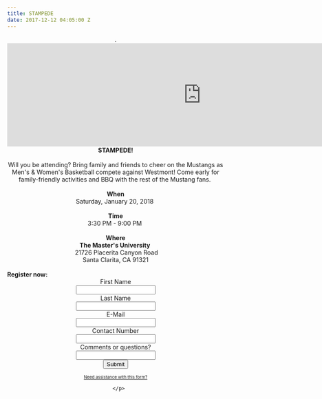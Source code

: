 ```yaml
---
title: STAMPEDE
date: 2017-12-12 04:05:00 Z
---
```



<!-- FORM: HEAD SECTION -->

<center>

<div style="text-align: center;">

<!-- FORM: BODY SECTION -->
<div class="wFormContainer" style="max-width: 700px; width:auto;" >

<style type="text/css">
\#tfa_9,
\*\[id^="tfa_9\["\] {
width: 770px !important;
}
\#tfa_9-D,
\*\[id^="tfa_9\["\]\[class\~="field-container-D"\] {
width: auto !important;
}
</style><div class=""><div class="wForm" id="tfa_0-WRPR" dir="ltr">
<div class="codesection" id="code-tfa_0"></div>
<form method="post" action="https://masters.tfaforms.net/responses/processor" class="hintsBelow labelsAbove" id="tfa_0">
<div class="htmlSection" id="tfa_1"><div class="htmlContent" id="tfa_1-HTML"><div style="text-align: center;">.<iframe width="900" height="240" src="https://www.youtube.com/embed/AwBsZFY2Co0" frameborder="0" gesture="media" allow="encrypted-media" allowfullscreen=""></iframe></div></div></div>
<div class="htmlSection" id="tfa_4"><div class="htmlContent" id="tfa_4-HTML"><div style="text-align: center;"><b>STAMPEDE!</b></div><div><br></div>Will you be attending? Bring family and friends to cheer on the Mustangs as Men's & Women's Basketball compete against Westmont! Come early for family-friendly activities and BBQ with the rest of the Mustang fans. <div><br></div><div style="text-align: center;"><b>When</b></div><div style="text-align: center;">Saturday, January 20, 2018 </div><div style="text-align: center;"><b><br></b></div><div style="text-align: center;"><b>Time</b></div><div style="text-align: center;">3:30 PM - 9:00 PM </div><div style="text-align: center;"><b><br></b></div><div style="text-align: center;"><b>Where</b></div><div style="text-align: center;"><b>The Master's University </b></div><div style="text-align: center;"> 21726 Placerita Canyon Road</div><div style="text-align: center;">Santa Clarita, CA 91321

</div><div style="text-align: center;"><br></div><div style="text-align: left;"><b>Register now:</b></div></div></div>
<div class="oneField field-container-D     " id="tfa_5-D">
<label id="tfa_5-L" for="tfa_5" class="label preField ">First Name</label><br><div class="inputWrapper"><input type="text" id="tfa_5" name="tfa_5" value="" placeholder="" title="First Name" class=""></div>
</div>
<div class="oneField field-container-D     " id="tfa_6-D">
<label id="tfa_6-L" for="tfa_6" class="label preField ">Last Name</label><br><div class="inputWrapper"><input type="text" id="tfa_6" name="tfa_6" value="" placeholder="" title="Last Name" class=""></div>
</div>
<div class="oneField field-container-D     " id="tfa_7-D">
<label id="tfa_7-L" for="tfa_7" class="label preField ">E-Mail</label><br><div class="inputWrapper"><input type="text" id="tfa_7" name="tfa_7" value="" placeholder="" title="E-Mail" class=""></div>
</div>
<div class="oneField field-container-D     " id="tfa_8-D">
<label id="tfa_8-L" for="tfa_8" class="label preField ">Contact Number</label><br><div class="inputWrapper"><input type="text" id="tfa_8" name="tfa_8" value="" placeholder="" title="Contact Number" class=""></div>
</div>
<div class="oneField field-container-D     " id="tfa_9-D">
<label id="tfa_9-L" for="tfa_9" class="label preField ">Comments or questions?</label><br><div class="inputWrapper"><input type="text" id="tfa_9" name="tfa_9" value="" placeholder="" title="Comments or questions?" class=""></div>
</div>
<div class="actions" id="tfa_0-A"><input type="submit" class="primaryAction" value="Submit"></div>
<div style="clear:both"></div>
<input type="hidden" value="217734" name="tfa_dbFormId" id="tfa_dbFormId"><input type="hidden" value="" name="tfa_dbResponseId" id="tfa_dbResponseId"><input type="hidden" value="2ab3191916a681093f5e150302e6f1ec" name="tfa_dbControl" id="tfa_dbControl"><input type="hidden" value="34" name="tfa_dbVersionId" id="tfa_dbVersionId"><input type="hidden" value="" name="tfa_switchedoff" id="tfa_switchedoff">
</form>
</div></div>

<p class="supportInfo" >
<a href="https://masters.tfaforms.net/forms/help/217734" target="new" style="font-size: 0.7em;">
Need assistance with this form?    </a>

      </p>

</div>